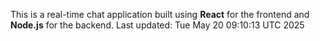 This is a real-time chat application built using **React** for the frontend and **Node.js** for the backend.
Last updated: Tue May 20 09:10:13 UTC 2025
